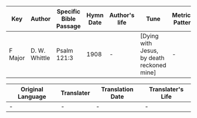 Key | Author   | Specific Bible Passage     |Hymn Date |Author's life |Tune |Metrical Pattern   |Composer/Source
-- | --------- | ---------------------------|----------|--------------|-----|-------------------|-------------  
F Major |D. W. Whittle |Psalm 121:3 |1908 |- |[Dying with Jesus, by death reckoned mine] |- |Mary Whittle

Original Language | Translater | Translation Date   | Translater's Life  
----------------- | --------- | --------------------|-------------     
\- |- |- |-
